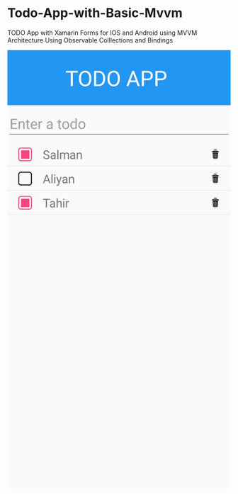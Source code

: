 # Todo-App-with-Basic-Mvvm
TODO App with Xamarin Forms for IOS and Android using MVVM Architecture
Using Observable Colllections and Bindings

![Image 1](https://github.com/Esabzayi/Todo-App-with-Basic-Mvvm/blob/master/Basics%20and%20MVVM/Basics%20and%20MVVM/Images/Image1.jpeg)
